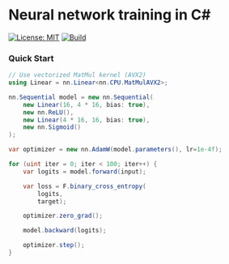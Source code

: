 # Neural network training in C#

[![License: MIT](https://img.shields.io/badge/License-MIT-blue.svg)](https://opensource.org/licenses/MIT)
[![Build](https://github.com/azret/nn.cs/actions/workflows/ci.yml/badge.svg)](https://github.com/azret/nn.cs/actions/workflows/ci.yml)

### Quick Start

```csharp
// Use vectorized MatMul kernel (AVX2)
using Linear = nn.Linear<nn.CPU.MatMulAVX2>;

nn.Sequential model = new nn.Sequential(
    new Linear(16, 4 * 16, bias: true),
    new nn.ReLU(),
    new Linear(4 * 16, 16, bias: true),
    new nn.Sigmoid()
);

var optimizer = new nn.AdamW(model.parameters(), lr=1e-4f);

for (uint iter = 0; iter < 100; iter++) {
    var logits = model.forward(input);

    var loss = F.binary_cross_entropy(
        logits,
        target);

    optimizer.zero_grad();

    model.backward(logits);

    optimizer.step();
}
```
